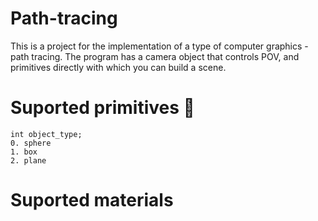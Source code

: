 # Path-tracing

This is a project for the implementation of a type of computer graphics - path tracing.
The program has a camera object that controls POV, and primitives directly with which you can build a scene.

# Suported primitives 📐

```
int object_type;
0. sphere
1. box
2. plane
```
# Suported materials
```c++
